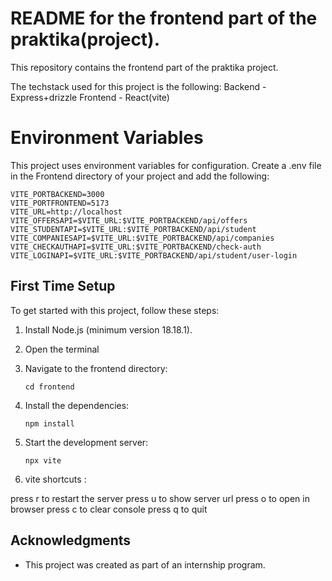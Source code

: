 # README for the frontend part of the praktika(project).

This repository contains the frontend part of the praktika project.

The techstack used for this project is the following: 
Backend - Express+drizzle
Frontend - React(vite)

<h1>Environment Variables</h1>

This project uses environment variables for configuration. Create a .env file in the Frontend directory of your project and add the following:

```
VITE_PORTBACKEND=3000
VITE_PORTFRONTEND=5173
VITE_URL=http://localhost
VITE_OFFERSAPI=$VITE_URL:$VITE_PORTBACKEND/api/offers
VITE_STUDENTAPI=$VITE_URL:$VITE_PORTBACKEND/api/student
VITE_COMPANIESAPI=$VITE_URL:$VITE_PORTBACKEND/api/companies
VITE_CHECKAUTHAPI=$VITE_URL:$VITE_PORTBACKEND/check-auth
VITE_LOGINAPI=$VITE_URL:$VITE_PORTBACKEND/api/student/user-login
```

## First Time Setup

To get started with this project, follow these steps:

1. Install Node.js (minimum version 18.18.1).

2. Open the terminal

3. Navigate to the frontend directory:

   ```
   cd frontend
   ```

4. Install the dependencies:

   ```
   npm install
   ```

5. Start the development server:

   ```
   npx vite
   ```

6. vite shortcuts :

   
  press r to restart the server
  press u to show server url
  press o to open in browser
  press c to clear console
  press q to quit
  


## Acknowledgments

- This project was created as part of an internship program.
